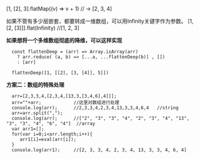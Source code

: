 [1, [2], 3].flatMap((v) => v + 1)
// -> [2, 3, 4]

如果不管有多少层嵌套，都要转成一维数组，可以用Infinity关键字作为参数。
[1, [2, [3]]].flat(Infinity)              //[1, 2, 3]


**如果想将一个多维数组彻底的降维，可以这样实现**

      const flattenDeep = (arr) => Array.isArray(arr)
        ? arr.reduce( (a, b) => [...a, ...flattenDeep(b)] , [])
        : [arr]

      flattenDeep([1, [[2], [3, [4]], 5]])



**方案二：数组的特殊处理**

      arr=[2,3,3,4,[2,3,4,[13,3,[3,4,6],4]]];
      arr=""+arr;            //这里对数组进行处理
      console.log(arr);      //2,3,3,4,2,3,4,13,3,3,4,6,4   //string
      arr=arr.split(",");   
      console.log(arr);      //["2", "3", "3", "4", "2", "3", "4", "13", "3", "3", "4", "6", "4"]  //array
      var arr1=[];
      for(var i=0;i<arr.length;i++){
         arr1[i]=eval(arr[i]);
      }
      console.log(arr1);     //[2, 3, 3, 4, 2, 3, 4, 13, 3, 3, 4, 6, 4]
 
